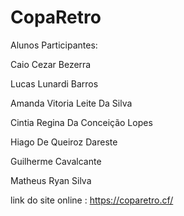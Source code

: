 # CopaRetro
Alunos Participantes:

Caio Cezar Bezerra

Lucas Lunardi Barros 

Amanda Vitoria Leite Da Silva 

Cintia Regina Da Conceição Lopes

Hiago De Queiroz Dareste 

Guilherme Cavalcante

Matheus Ryan Silva

link do site online : https://coparetro.cf/
